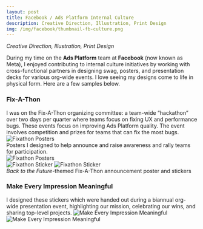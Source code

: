 ```yaml
---
layout: post
title: Facebook / Ads Platform Internal Culture
description: Creative Direction, Illustration, Print Design
img: /img/facebook/thumbnail-fb-culture.png
---
```


<i>Creative Direction, Illustration, Print Design</i>

During my time on the <strong>Ads Platform</strong> team at <strong>Facebook</strong> (now known as Meta), I enjoyed contributing to internal culture initiatives by working with cross-functional partners in designing swag, posters, and presentation decks for various org-wide events. I love seeing my designs come to life in physical form. Here are a few samples below.

<h3> Fix-A-Thon </h3>
I was on the Fix-A-Thon organizing committee: a team-wide “hackathon” over two days per quarter where teams focus on fixing UX and performance bugs. These events focus on improving Ads Platform quality. The event involves competition and prizes for teams that can fix the most bugs.

<img class="col three" src="{{ site.baseurl }}/img/facebook/fixathon-mockup-3.png" alt="Fixathon Posters" title="Fixathon Posters"/>
<div class="col three caption">
Posters I designed to help announce and raise awareness and rally teams for participation.
</div>
<img class="col three" src="{{ site.baseurl }}/img/facebook/fixathon-mockup-1.png" alt="Fixathon Posters" title="Fixathon Posters"/>

<br>
<img class="col two" src="{{ site.baseurl }}/img/facebook/fixathon-sticker-1.png" alt="Fixathon Sticker" title="Fixathon Sticker"/>
<img class="col one" src="{{ site.baseurl }}/img/facebook/fixathon-sticker-3.png" alt="Fixathon Sticker" title="Fixathon Sticker"/>
<div class="col three caption">
<i>Back to the Future</i>-themed Fix-A-Thon announcement poster and stickers</div>



<h3> Make Every Impression Meaningful </h3>
I designed these stickers which were handed out during a biannual org-wide presentation event, highlighting our mission, celebrating our wins, and sharing top-level projects.

<img class="col two" src="{{ site.baseurl }}/img/facebook/dpsticker.png" alt="Make Every Impression Meaningful" title="Make Every Impression Meaningful Sticker"/>
<img class="col one" src="{{ site.baseurl }}/img/facebook/dpsticker_0.png" alt="Make Every Impression Meaningful" title="Make Every Impression Meaningful Sticker"/>




